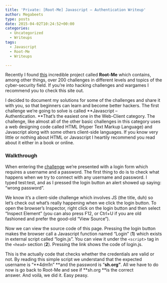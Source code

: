 ```yaml
---
title: 'Private: [Root-Me] Javascript – Authentication Writeup'
author: Megabeets
type: posts
date: 2015-04-02T10:24:52+00:00
categories:
  - Uncategorized
  - Writeups
tags:
  - Javascript
  - Root-Me
  - Writeups

---
```

Recently I found [this][1] incredible project called **Root-Me** which contains, among other things, over 200 challenges in different levels and topics of the cyber-security field. If you&#8217;re into hacking challenges and wargames I recommend you to check this site out.

I decided to document my solutions for some of the challenges and share it with you, so that beginners can learn and become better hackers. The first challenge we&#8217;re going to solve is called **Javascript &#8211; Authentication. **That&#8217;s the easiest one in the Web-Client category. The challenge, like almost all of the other basic challenges in this category uses a web designing code called HTML (Hyper Text Markup Language) and Javascript along with some others client-side languages. If you know very little or nothing about HTML or Javascript I heartily recommend you read about it either in a book or online.


### **Walkthrough**

When entering the [challenge][2] we&#8217;re presented with a login form which requires a username and a password. The first thing to do is to check what happens when we try to connect with any username and password. I typed test:test, and as I pressed the login button an alert showed up saying: &#8220;wrong password&#8221;.

We know it&#8217;s a client-side challenge which involves JS (the title, duh) so let&#8217;s check out what&#8217;s really happening when we click the login button. To open the browser&#8217;s Inspector, right click on the login button and then select &#8220;Inspect Element&#8221; (you can also press F12, or Ctrl+U if you are old fashioned and prefer the good-old &#8220;View Source&#8221;).

Now we can view the source code of this page. Pressing the login button makes the browser call a Javascript function named &#8220;Login&#8221; (**1**) which exists in external script called &#8220;login.js&#8221;. You can view it under the `<script>` tag in the `<head>` section (**2**). Pressing the link shows the code of login.js.

This is the actually code that checks whether the credentials are valid or not. By reading this simple script we understand that the expected username is &#8220;**4dm1n&#8221; **and the password is &#8220;**sh.org&#8221;**. All we have to do now is go back to Root-Me and see if **sh.org **is the correct answer. And voilà, we did it. Easy peasy.





 [1]: http://root-me.org/
 [2]: https://www.root-me.org/en/Challenges/Web-Client/Javascaript-Authentication